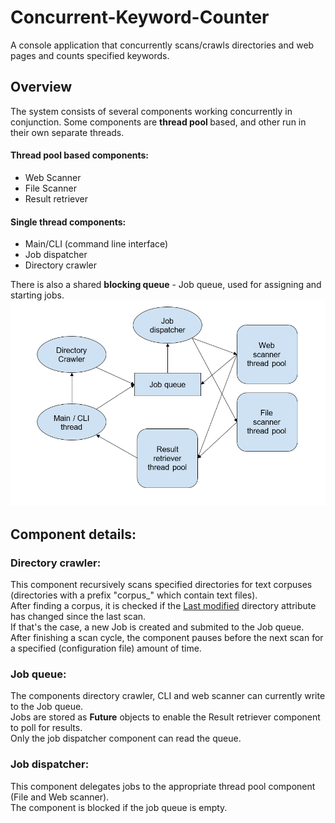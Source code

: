# Concurrent-Keyword-Counter
A console application that concurrently scans/crawls directories and web pages and counts specified keywords.

## Overview
The system consists of several components working concurrently in conjunction. Some components are <b> thread pool </b> based, and other run in their own separate threads.

#### Thread pool based components:
* Web Scanner
* File Scanner
* Result retriever
#### Single thread components:
* Main/CLI (command line interface)
* Job dispatcher
* Directory crawler

There is also a shared <b>blocking queue</b> - Job queue, used for assigning and starting jobs.
![Alt text](images/image.png?raw=true "")

## Component details:

### Directory crawler:
This component recursively scans specified directories for text corpuses (directories with a prefix "corpus_" which contain text files). <br>
After finding a corpus, it is checked if the <u>Last modified</u> directory attribute has changed since the last scan. <br> 
If that's the case, a new Job is created and submited to the Job queue.<br>
After finishing a scan cycle, the component pauses before the next scan for a specified (configuration file) amount of time.

### Job queue:
The components directory crawler, CLI and web scanner can currently write to the Job queue.<br>
Jobs are stored as <b>Future</b> objects to enable the Result retriever component to poll for results. <br>
Only the job dispatcher component can read the queue.

### Job dispatcher:
This component delegates jobs to the appropriate thread pool component (File and Web scanner).<br>
The component is blocked if the job queue is empty.
